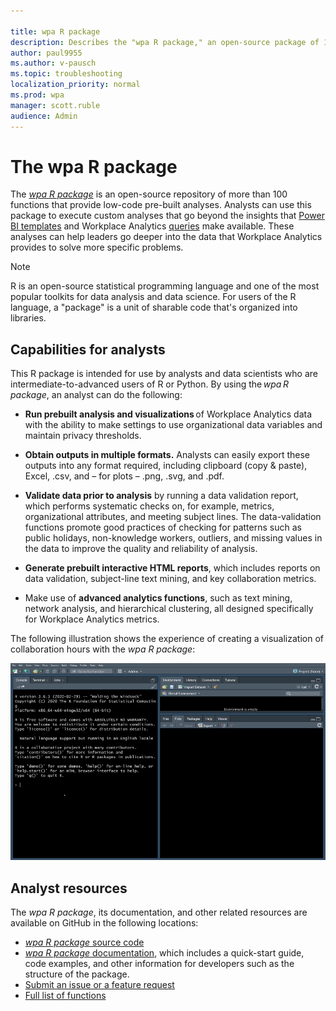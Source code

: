 ```yaml
---

title: wpa R package
description: Describes the "wpa R package," an open-source package of 100+ functions in the R data-analysis language for use with Workplace Analytics 
author: paul9955
ms.author: v-pausch
ms.topic: troubleshooting
localization_priority: normal 
ms.prod: wpa
manager: scott.ruble
audience: Admin
---
```


# The wpa R package 

The [_wpa R package_](https://microsoft.github.io/wpa/) is an open-source repository of more than 100 functions that provide low-code pre-built analyses. Analysts can use this package to execute custom analyses that go beyond the insights that [Power BI templates](power-bi-intro.md) and Workplace Analytics [queries](query-basics.md) make available. These analyses can help leaders go deeper into the data that Workplace Analytics provides to solve more specific problems. 

> [!Note] 
> R is an open-source statistical programming language and one of the most popular toolkits for data analysis and data science. For users of the R language, a "package" is a unit of sharable code that's organized into libraries.  

## Capabilities for analysts

This R package is intended for use by analysts and data scientists who are intermediate-to-advanced users of R or Python. By using the _wpa R package_, an analyst can do the following: 

* **Run prebuilt analysis and visualizations** of Workplace Analytics data with the ability to make settings to use organizational data variables and maintain privacy thresholds. 

* **Obtain outputs in multiple formats.** Analysts can easily export these outputs into any format required, including clipboard (copy & paste), Excel, .csv, and – for plots – .png, .svg, and .pdf. 
 
* **Validate data prior to analysis** by running a data validation report, which performs systematic checks on, for example, metrics, organizational attributes, and meeting subject lines. The data-validation functions promote good practices of checking for patterns such as public holidays, non-knowledge workers, outliers, and missing values in the data to improve the quality and reliability of analysis.   

* **Generate prebuilt interactive HTML reports**, which includes reports on data validation, subject-line text mining, and key collaboration metrics. 

* Make use of **advanced analytics functions**, such as text mining, network analysis, and hierarchical clustering, all designed specifically for Workplace Analytics metrics.  

The following illustration shows the experience of creating a visualization of collaboration hours with the _wpa R package_:

![wpa R package visualization](../images/wpa/tutorials/wpa-r-package-visual.gif)

## Analyst resources

The _wpa R package_, its documentation, and other related resources are available on GitHub in the following locations: 

* [_wpa R package_ source code](https://github.com/microsoft/wpa/)
* [_wpa R package_ documentation](https://microsoft.github.io/wpa/), which includes a quick-start guide, code examples, and other information for developers such as the structure of the package.   
* [Submit an issue or a feature request](https://github.com/microsoft/wpa/issues)
* [Full list of functions](https://microsoft.github.io/wpa/reference)

